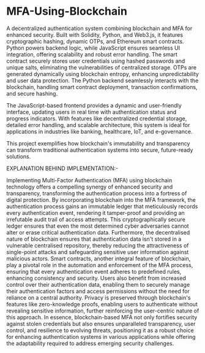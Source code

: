 # MFA-Using-Blockchain
A decentralized authentication system combining blockchain and MFA for enhanced security. Built with Solidity, Python, and Web3.js, it features cryptographic hashing, dynamic OTPs, and Ethereum smart contracts. Python powers backend logic, while JavaScript ensures seamless UI integration, offering scalability and robust error handling.
The smart contract securely stores user credentials using hashed passwords and unique salts, eliminating the vulnerabilities of centralized storage. OTPs are generated dynamically using blockchain entropy, enhancing unpredictability and user data protection. The Python backend seamlessly interacts with the blockchain, handling smart contract deployment, transaction confirmations, and secure hashing.

The JavaScript-based frontend provides a dynamic and user-friendly interface, updating users in real time with authentication status and progress indicators. With features like decentralized credential storage, detailed error handling, and scalable architecture, this system is ideal for applications in industries like banking, healthcare, IoT, and e-governance.

This project exemplifies how blockchain's immutability and transparency can transform traditional authentication systems into secure, future-ready solutions.


EXPLANATION BEHIND IMPLEMENTATION:-

Implementing Multi-Factor Authentication (MFA) using blockchain technology offers a compelling synergy of enhanced security and transparency, transforming the authentication process into a fortress of digital protection. By incorporating blockchain into the MFA framework, the authentication process gains an immutable ledger that meticulously records every authentication event, rendering it tamper-proof and providing an irrefutable audit trail of access attempts. This cryptographically secure ledger ensures that even the most determined cyber adversaries cannot alter or erase critical authentication data. Furthermore, the decentralised nature of blockchain ensures that authentication data isn't stored in a vulnerable centralised repository, thereby reducing the attractiveness of single-point attacks and safeguarding sensitive user information against malicious actors. Smart contracts, another integral feature of blockchain, play a pivotal role in the automation and enforcement of the MFA process, ensuring that every authentication event adheres to predefined rules, enhancing consistency and security. Users also benefit from increased control over their authentication data, enabling them to securely manage their authentication factors and access permissions without the need for reliance on a central authority. Privacy is preserved through blockchain's features like zero-knowledge proofs, enabling users to authenticate without revealing sensitive information, further reinforcing the user-centric nature of this approach. In essence, blockchain-based MFA not only fortifies security against stolen credentials but also ensures unparalleled transparency, user control, and resilience to evolving threats, positioning it as a robust choice for enhancing authentication systems in various applications while offering the adaptability required to address emerging security challenges.
